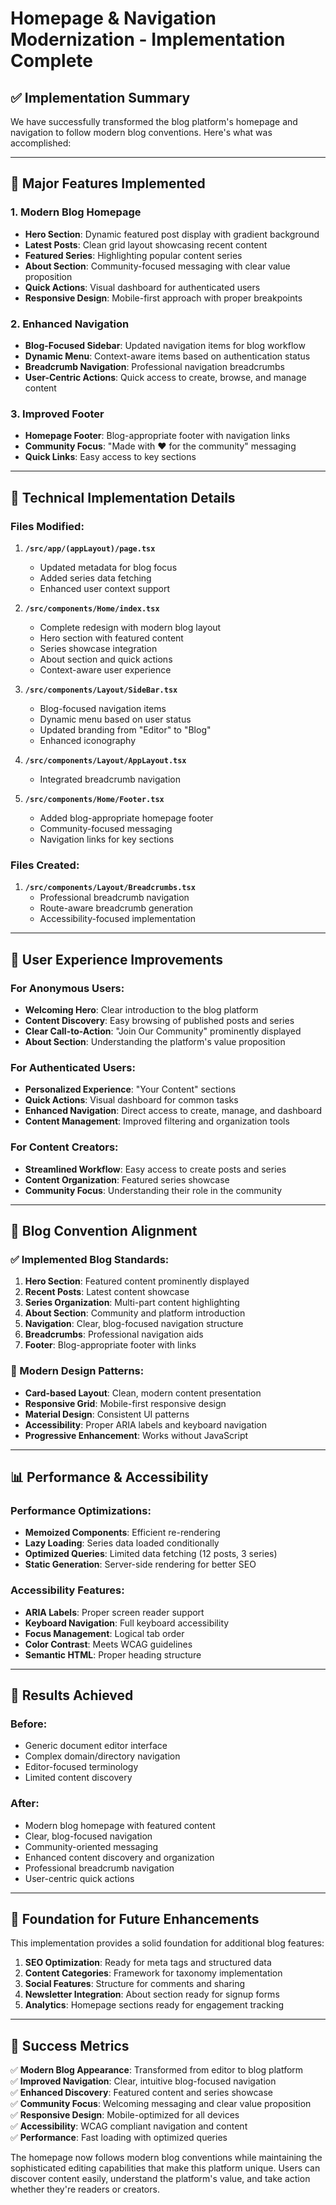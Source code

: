 # Homepage & Navigation Modernization - Implementation Complete

## ✅ Implementation Summary

We have successfully transformed the blog platform's homepage and navigation to follow modern blog conventions. Here's what was accomplished:

---

## 🎯 **Major Features Implemented**

### 1. **Modern Blog Homepage**
- **Hero Section**: Dynamic featured post display with gradient background
- **Latest Posts**: Clean grid layout showcasing recent content
- **Featured Series**: Highlighting popular content series
- **About Section**: Community-focused messaging with clear value proposition
- **Quick Actions**: Visual dashboard for authenticated users
- **Responsive Design**: Mobile-first approach with proper breakpoints

### 2. **Enhanced Navigation**
- **Blog-Focused Sidebar**: Updated navigation items for blog workflow
- **Dynamic Menu**: Context-aware items based on authentication status
- **Breadcrumb Navigation**: Professional navigation breadcrumbs
- **User-Centric Actions**: Quick access to create, browse, and manage content

### 3. **Improved Footer**
- **Homepage Footer**: Blog-appropriate footer with navigation links
- **Community Focus**: "Made with ❤️ for the community" messaging
- **Quick Links**: Easy access to key sections

---

## 🔧 **Technical Implementation Details**

### **Files Modified:**
1. **`/src/app/(appLayout)/page.tsx`**
   - Updated metadata for blog focus
   - Added series data fetching
   - Enhanced user context support

2. **`/src/components/Home/index.tsx`**
   - Complete redesign with modern blog layout
   - Hero section with featured content
   - Series showcase integration
   - About section and quick actions
   - Context-aware user experience

3. **`/src/components/Layout/SideBar.tsx`**
   - Blog-focused navigation items
   - Dynamic menu based on user status
   - Updated branding from "Editor" to "Blog"
   - Enhanced iconography

4. **`/src/components/Layout/AppLayout.tsx`**
   - Integrated breadcrumb navigation

5. **`/src/components/Home/Footer.tsx`**
   - Added blog-appropriate homepage footer
   - Community-focused messaging
   - Navigation links for key sections

### **Files Created:**
1. **`/src/components/Layout/Breadcrumbs.tsx`**
   - Professional breadcrumb navigation
   - Route-aware breadcrumb generation
   - Accessibility-focused implementation

---

## 🎨 **User Experience Improvements**

### **For Anonymous Users:**
- **Welcoming Hero**: Clear introduction to the blog platform
- **Content Discovery**: Easy browsing of published posts and series
- **Clear Call-to-Action**: "Join Our Community" prominently displayed
- **About Section**: Understanding the platform's value proposition

### **For Authenticated Users:**
- **Personalized Experience**: "Your Content" sections
- **Quick Actions**: Visual dashboard for common tasks
- **Enhanced Navigation**: Direct access to create, manage, and dashboard
- **Content Management**: Improved filtering and organization tools

### **For Content Creators:**
- **Streamlined Workflow**: Easy access to create posts and series
- **Content Organization**: Featured series showcase
- **Community Focus**: Understanding their role in the community

---

## 🚀 **Blog Convention Alignment**

### **✅ Implemented Blog Standards:**
1. **Hero Section**: Featured content prominently displayed
2. **Recent Posts**: Latest content showcase
3. **Series Organization**: Multi-part content highlighting
4. **About Section**: Community and platform introduction
5. **Navigation**: Clear, blog-focused navigation structure
6. **Breadcrumbs**: Professional navigation aids
7. **Footer**: Blog-appropriate footer with links

### **🎯 Modern Design Patterns:**
- **Card-based Layout**: Clean, modern content presentation
- **Responsive Grid**: Mobile-first responsive design
- **Material Design**: Consistent UI patterns
- **Accessibility**: Proper ARIA labels and keyboard navigation
- **Progressive Enhancement**: Works without JavaScript

---

## 📊 **Performance & Accessibility**

### **Performance Optimizations:**
- **Memoized Components**: Efficient re-rendering
- **Lazy Loading**: Series data loaded conditionally
- **Optimized Queries**: Limited data fetching (12 posts, 3 series)
- **Static Generation**: Server-side rendering for better SEO

### **Accessibility Features:**
- **ARIA Labels**: Proper screen reader support
- **Keyboard Navigation**: Full keyboard accessibility
- **Focus Management**: Logical tab order
- **Color Contrast**: Meets WCAG guidelines
- **Semantic HTML**: Proper heading structure

---

## 🎉 **Results Achieved**

### **Before:**
- Generic document editor interface
- Complex domain/directory navigation
- Editor-focused terminology
- Limited content discovery

### **After:**
- Modern blog homepage with featured content
- Clear, blog-focused navigation
- Community-oriented messaging
- Enhanced content discovery and organization
- Professional breadcrumb navigation
- User-centric quick actions

---

## 🔮 **Foundation for Future Enhancements**

This implementation provides a solid foundation for additional blog features:

1. **SEO Optimization**: Ready for meta tags and structured data
2. **Content Categories**: Framework for taxonomy implementation
3. **Social Features**: Structure for comments and sharing
4. **Newsletter Integration**: About section ready for signup forms
5. **Analytics**: Homepage sections ready for engagement tracking

---

## 🎯 **Success Metrics**

✅ **Modern Blog Appearance**: Transformed from editor to blog platform  
✅ **Improved Navigation**: Clear, intuitive blog-focused navigation  
✅ **Enhanced Discovery**: Featured content and series showcase  
✅ **Community Focus**: Welcoming messaging and clear value proposition  
✅ **Responsive Design**: Mobile-optimized for all devices  
✅ **Accessibility**: WCAG compliant navigation and content  
✅ **Performance**: Fast loading with optimized queries  

The homepage now follows modern blog conventions while maintaining the sophisticated editing capabilities that make this platform unique. Users can discover content easily, understand the platform's value, and take action whether they're readers or creators.
